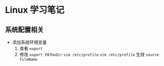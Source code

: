 # Linux 学习笔记

## 系统配置相关

-   添加系统环境变量 
    1.  查看 `export`
    2.  修改   `export PATH=Dir`  `vim /etc/profile`  `vim /etc/profile`  生效 `source FileName`

